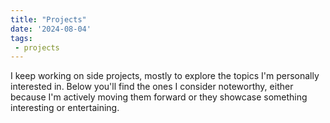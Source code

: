 ```yaml
---
title: "Projects"
date: '2024-08-04'
tags:
 - projects
---
```


I keep working on side projects, mostly to explore the topics I'm personally interested in.  Below you'll find the ones I consider noteworthy, either because I'm actively moving them forward or they showcase something interesting or entertaining. 



